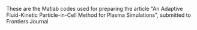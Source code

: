 These are the Matlab codes used for preparing the article "An Adaptive Fluid-Kinetic Particle-in-Cell Method for Plasma Simulations", submitted to Frontiers Journal